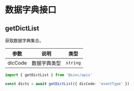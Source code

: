 # 数据字典接口

## getDictList

获取数据字典集合。

|参数|说明|类型|
| ----|---- |---- |
|dicCode|数据字典类型| `string` |

```ts
import { getDictList } from '@szxc/apis'

const dicts = await getDictList({ dicCode: 'eventType' })
```